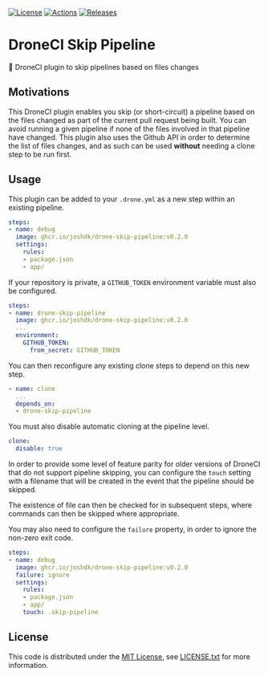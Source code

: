 [![License][license-badge]][license-link]
[![Actions][github-actions-badge]][github-actions-link]
[![Releases][github-release-badge]][github-release-link]

# DroneCI Skip Pipeline

🤖 DroneCI plugin to skip pipelines based on files changes

## Motivations

This DroneCI plugin enables you skip (or short-circuit) a pipeline based on the files changed as part of the current pull request being built.
You can avoid running a given pipeline if none of the files involved in that pipeline have changed.
This plugin also uses the Github API in order to determine the list of files changes, and as such can be used **without** needing a clone step to be run first.

## Usage

This plugin can be added to your `.drone.yml` as a new step within an existing pipeline. 

```yaml
steps:
- name: debug
  image: ghcr.io/joshdk/drone-skip-pipeline:v0.2.0
  settings:
    rules:
    - package.json
    - app/
```

If your repository is private, a `GITHUB_TOKEN` environment variable must also be configured.

```yaml
steps:
- name: drone-skip-pipeline
  image: ghcr.io/joshdk/drone-skip-pipeline:v0.2.0
  ...
  environment:
    GITHUB_TOKEN:
      from_secret: GITHUB_TOKEN
```

You can then reconfigure any existing clone steps to depend on this new step.

```yaml
- name: clone
  ...
  depends_on:
  - drone-skip-pipeline
```

You must also disable automatic cloning at the pipeline level.

```yaml
clone:
  disable: true
```

In order to provide some level of feature parity for older versions of DroneCI that do not support pipeline skipping, you can configure the `touch` setting with a filename that will be created in the event that the pipeline should be skipped.

The existence of file can then be checked for in subsequent steps, where commands can then be skipped where appropriate.

You may also need to configure the `failure` property, in order to ignore the non-zero exit code.

```yaml
steps:
- name: debug
  image: ghcr.io/joshdk/drone-skip-pipeline:v0.2.0
  failure: ignore
  settings:
    rules:
    - package.json
    - app/
    touch: .skip-pipeline
```

## License

This code is distributed under the [MIT License][license-link], see [LICENSE.txt][license-file] for more information.

[github-actions-badge]:  https://github.com/joshdk/drone-skip-pipeline/workflows/Build/badge.svg
[github-actions-link]:   https://github.com/joshdk/drone-skip-pipeline/actions
[github-release-badge]:  https://img.shields.io/github/release/joshdk/drone-skip-pipeline/all.svg
[github-release-link]:   https://github.com/joshdk/drone-skip-pipeline/releases
[license-badge]:         https://img.shields.io/badge/license-MIT-green.svg
[license-file]:          https://github.com/joshdk/drone-skip-pipeline/blob/master/LICENSE.txt
[license-link]:          https://opensource.org/licenses/MIT
